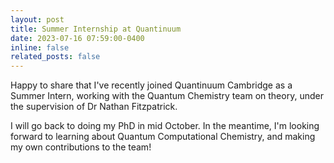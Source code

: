 ```yaml
---
layout: post
title: Summer Internship at Quantinuum
date: 2023-07-16 07:59:00-0400
inline: false
related_posts: false
---
```


Happy to share that I've recently joined Quantinuum Cambridge as a Summer Intern, working with the Quantum Chemistry team on theory, under the supervision of Dr Nathan Fitzpatrick. 

I will go back to doing my PhD in mid October. In the meantime, I'm looking forward to learning about Quantum Computational Chemistry, and making my own contributions to the team!
